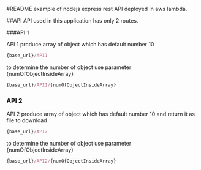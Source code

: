 #README
example of nodejs express rest API deployed in aws lambda.

##API
API used in this application has only 2 routes.

###API 1

API 1 produce array of object which has default number 10 
```js
{base_url}/API1
```
to determine the number of object use parameter {numOfObjectInsideArray}
```js
{base_url}/API1/{numOfObjectInsideArray}
```
### API 2
API 2 produce array of object which has default number 10 and return it as file to download
```js
{base_url}/API2
```
to determine the number of object use parameter {numOfObjectInsideArray}
```js
{base_url}/API2/{numOfObjectInsideArray}
```